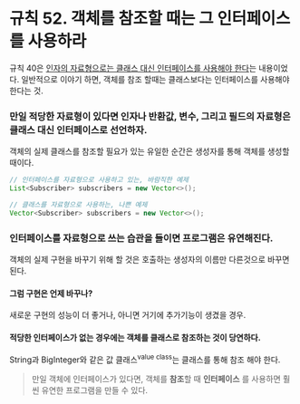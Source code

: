 # 규칙 52. 객체를 참조할 때는 그 인터페이스를 사용하라

규칙 40은 [인자의 자료형으로는 클래스 대신 인터페이스를 사용해야 한다](rule40.md)는 내용이었다. 일반적으로 이야기 하면, 객체를 참조 할때는 클래스보다는 인터페이스를 사용해야 한다는 것.

### 만일 적당한 자료형이 있다면 인자나 반환값, 변수, 그리고 필드의 자료형은 클래스 대신 인터페이스로 선언하자.
객체의 실제 클래스를 참조할 필요가 있는 유일한 순간은 생성자를 통해 객체를 생성할 때이다.

```java
// 인터페이스를 자료형으로 사용하고 있는, 바람직한 예제
List<Subscriber> subscribers = new Vector<>();

// 클래스를 자료형으로 사용하는, 나쁜 예제
Vector<Subscriber> subscribers = new Vector<>();
```

### 인터페이스를 자료형으로 쓰는 습관을 들이면 프로그램은 유연해진다.
객체의 실제 구현을 바꾸기 위해 할 것은 호출하는 생성자의 이름만 다른것으로 바꾸면 된다.

#### 그럼 구현은 언제 바꾸나?
새로운 구현의 성능이 더 좋거나, 아니면 거기에 추가기능이 생겼을 경우.

#### 적당한 인터페이스가 없는 경우에는 객체를 클래스로 참조하는 것이 당연하다.
String과 BigInteger와 같은 값 클래스<sup>value class</sup>는 클래스를 통해 참조 해야 한다.

> 만일 객체에 인터페이스가 있다면, 객체를 **참조**할 때 **인터페이스** 를 사용하면 훨씬 유연한 프로그램을 만들 수 있다.
